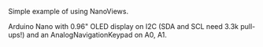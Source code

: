 Simple example of using NanoViews.

Arduino Nano with 0.96" OLED display on I2C (SDA and SCL need 3.3k pull-ups!) and an AnalogNavigationKeypad on A0, A1.
